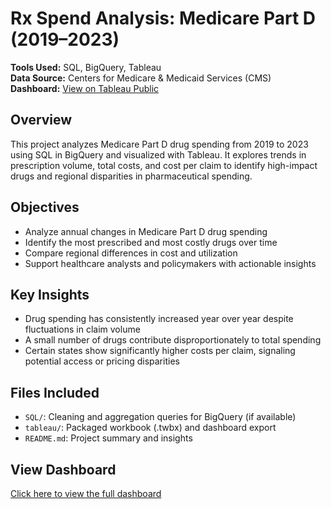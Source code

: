 # Rx Spend Analysis: Medicare Part D (2019–2023)

**Tools Used:** SQL, BigQuery, Tableau  
**Data Source:** Centers for Medicare & Medicaid Services (CMS)  
**Dashboard:** [View on Tableau Public](https://public.tableau.com/app/profile/malaysia.goss/viz/RxSpendAnalysisMedicarePartD20192023/Dashboard1)

## Overview
This project analyzes Medicare Part D drug spending from 2019 to 2023 using SQL in BigQuery and visualized with Tableau. It explores trends in prescription volume, total costs, and cost per claim to identify high-impact drugs and regional disparities in pharmaceutical spending.

## Objectives
- Analyze annual changes in Medicare Part D drug spending
- Identify the most prescribed and most costly drugs over time
- Compare regional differences in cost and utilization
- Support healthcare analysts and policymakers with actionable insights

## Key Insights
- Drug spending has consistently increased year over year despite fluctuations in claim volume
- A small number of drugs contribute disproportionately to total spending
- Certain states show significantly higher costs per claim, signaling potential access or pricing disparities

## Files Included
- `SQL/`: Cleaning and aggregation queries for BigQuery (if available)
- `tableau/`: Packaged workbook (.twbx) and dashboard export
- `README.md`: Project summary and insights

## View Dashboard
[Click here to view the full dashboard](https://public.tableau.com/app/profile/malaysia.goss/viz/RxSpendAnalysisMedicarePartD20192023/Dashboard1)
